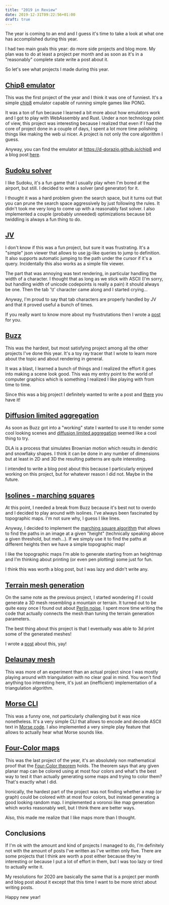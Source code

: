 ```yaml
---
title: "2019 in Review"
date: 2019-12-31T09:22:56+01:00
draft: true
---
```


The year is coming to an end and I guess it's time to take a look at what one
has accomplished during this year.

I had two main goals this year: do more side projects and blog more. My plan
was to do at least a project per month and as soon as it's in a "reasonably"
complete state write a post about it.

So let's see what projects I made during this year.


## [Chip8 emulator](https://github.com/d-dorazio/chip8)

This was the first project of the year and I think it was one of funniest. It's
a simple [chip8](https://en.wikipedia.org/wiki/CHIP-8) emulator capable of
running simple games like PONG.

It was a ton of fun because I learned a bit more about how emulators work and I
got to play with WebAssembly and Rust. Under a non technology point of view,
this project was interesting because I realized that even if I had the core of
project done in a couple of days, I spent a lot more time polishing things like
making the web ui nicer. A project is not only the core algorithm I guess.

Anyway, you can find the emulator at <https://d-dorazio.github.io/chip8> and a
blog post [here](/post/chip8-emulator-rs).


## [Sudoku solver](https://github.com/d-dorazio/sudoku-rs)

I like Sudoku, it's a fun game that I usually play when I'm bored at the
airport, but still. I decided to write a solver (and generator) for it.

I thought it was a hard problem given the search space, but it turns out that
you can prune the search space aggressively by just following the rules. It
didn't took me very long to come up with a reasonably fast solver. I also
implemented a couple (probably unneeded) optimizations because bit twiddling is
always a fun thing to do.


## [JV](https://github.com/d-dorazio/jv)

I don't know if this was a fun project, but sure it was frustrating. It's a
"simple" json viewer that allows to use
[jq](https://stedolan.github.io/jq/)-like queries to jump to definition. It
also supports automatic jumping to the path under the cursor if it's a query.
Incidentally this also works as a simple file viewer.

The part that was annoying was text rendering, in particular handling the width
of a character. I thought that as long as we stick with ASCII (I'm sorry, but
handling width of unicode codepoints is really a pain) it should always be one.
Then the tab '\t' character came along and I started crying...

Anyway, I'm proud to say that tab characters are properly handled by JV and
that it proved useful a bunch of times.

If you really want to know more about my frustrutations then I wrote a
[post](/post/jv) for you.


## [Buzz](https://github.com/d-dorazio/r3d)

This was the hardest, but most satisfying project among all the other projects
I've done this year. It's a toy ray tracer that I wrote to learn more about the
topic and about rendering in general.

It was a blast, I learned a bunch of things and I realized the effort it goes
into making a scene look good. This was my entry point to the world of computer
graphics which is something I realized I like playing with from time to time.

Since this was a big project I definitely wanted to write a post and
[there](/post/buzz) you have it!


## [Diffusion limited aggregation](https://github.com/d-dorazio/dla)

As soon as Buzz got into a "working" state I wanted to use it to render some
cool looking scenes and [diffusion limited
aggregation](https://en.wikipedia.org/wiki/Diffusion-limited_aggregation)
seemed like a cool thing to try.

DLA is a process that simulates Brownian motion which results in dendric and
snowflaky shapes. I think it can be done in any number of dimensions but at
least in 2D and 3D the resulting patterns are quite interesting.

I intended to write a blog post about this because I particularly enjoyed
working on this project, but for whatever reason I did not. Maybe in the
future.


## [Isolines - marching squares](https://github.com/d-dorazio/marching-squares-rs)

At this point, I needed a break from Buzz because it's best not to overdo and I
decided to play around with isolines. I've always been fascinated by
topographic maps. I'm not sure why, I guess I like lines.

Anyway, I decided to implement the [marching square
algorithm](https://en.wikipedia.org/wiki/Marching_squares) that allows to find
the paths in an image at a given "height" (technically speaking above a given
threshold, but meh...). If we simply use it to find the paths at different
heights then we have a simple topographic map!

I like the topographic maps I'm able to generate starting from an heightmap and
I'm thinking about printing (or even pen plotting) some just for fun.

I think this was worth a blog post, but I was lazy and didn't write any.


## [Terrain mesh generation](https://github.com/d-dorazio/terrain-mesh)

On the same note as the previous project, I started wondering if I could
generate a 3D mesh resembling a mountain or terrain. It turned out to be quite
easy once I found out about [Perlin
noise](https://en.wikipedia.org/wiki/Perlin_noise). I spent more time writing
the code that actually connects the mesh than tuning the terrain generation
parameters.

The best thing about this project is that I eventually was able to 3d print
some of the generated meshes!

I wrote a [post](/post/terrain-mesh-from-noise) about this, yay!


## [Delaunay mesh](https://github.com/d-dorazio/delaunay-mesh)

This was more of an experiment than an actual project since I was mostly
playing around with triangulation with no clear goal in mind. You won't find
anything too interesting here, it's just an (inefficient) implementation of a
triangulation algorithm.


## [Morse CLI](https://github.com/d-dorazio/morse)

This was a funny one, not particularly challenging but it was nice nonetheless.
It's a very simple CLI that allows to encode and decode ASCII text in [Morse
code](https://en.wikipedia.org/wiki/Morse_code). I also implemented a very
simple play feature that allows to actually hear what Morse sounds like.


## [Four-Color maps](https://github.com/d-dorazio/4color-map)

This was the last project of the year, it's an absolutely non mathematical
proof that the [Four-Color
theorem](https://en.wikipedia.org/wiki/Four_color_theorem) holds. The theorem
says that any given planar map can be colored using at most four colors and
what's the best way to test it than actually generating some maps and trying to
color them? That's exactly what I did.

Ironically, the hardest part of the project was not finding whether a map (or
graph) could be colored with at most four colors, but instead generating a good
looking random map. I implemented a voronoi like map generation which works
reasonably well, but I think there are better ways.

Also, this made me realize that I like maps more than I thought.


## Conclusions

If I'm ok with the amount and kind of projects I managed to do, I'm definitely
not with the amount of posts I've written as I've written only five. There are
some projects that I think are worth a post either because they're interesting
or because I put a lot of effort in them, but I was too lazy or tired to
actually write it.

My resolutions for 2020 are basically the same that is a project per month and
blog post about it except that this time I want to be more strict about writing
posts.

Happy new year!
